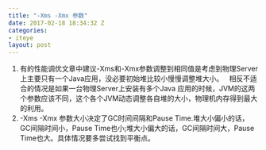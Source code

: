 ```yaml
---
title: "-Xms -Xmx 参数"
date: 2017-02-18 18:34:32 Z
categories:
- iteye
layout: post
---
```


1. 有的性能调优文章中建议-Xms和-Xmx参数调整到相同值是考虑到物理Server上主要只有一个Java应用，没必要初始堆比较小慢慢调整堆大小。   相反不适合的情况是如果一台物理Server上安装有多个Java 应用的时候，JVM的这两个参数应该不同，这个各个JVM动态调整各自堆的大小，物理机内存得到最大的利用。  
2. -Xms -Xmx 参数大小决定了GC时间间隔和Pause Time.堆大小偏小的话，GC间隔时间小，Pause Time也小;堆大小偏大的话，GC间隔时间大，Pause Time也大。具体情况要多尝试找到平衡点。
